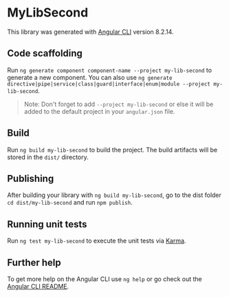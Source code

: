 # MyLibSecond

This library was generated with [Angular CLI](https://github.com/angular/angular-cli) version 8.2.14.

## Code scaffolding

Run `ng generate component component-name --project my-lib-second` to generate a new component. You can also use `ng generate directive|pipe|service|class|guard|interface|enum|module --project my-lib-second`.
> Note: Don't forget to add `--project my-lib-second` or else it will be added to the default project in your `angular.json` file. 

## Build

Run `ng build my-lib-second` to build the project. The build artifacts will be stored in the `dist/` directory.

## Publishing

After building your library with `ng build my-lib-second`, go to the dist folder `cd dist/my-lib-second` and run `npm publish`.

## Running unit tests

Run `ng test my-lib-second` to execute the unit tests via [Karma](https://karma-runner.github.io).

## Further help

To get more help on the Angular CLI use `ng help` or go check out the [Angular CLI README](https://github.com/angular/angular-cli/blob/master/README.md).

